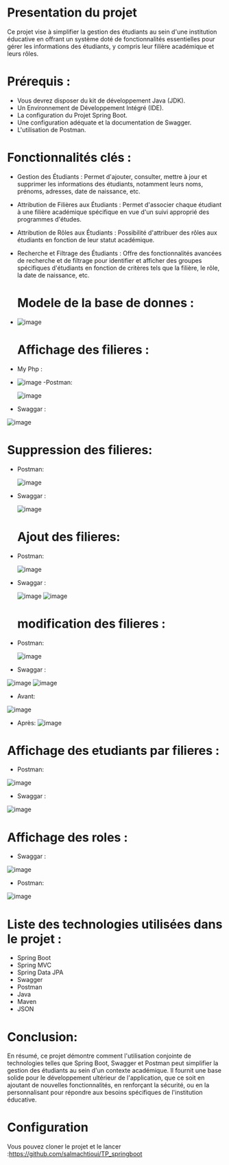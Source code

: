 # Presentation du projet
Ce projet vise à simplifier la gestion des étudiants au sein d'une institution éducative en offrant un système doté de fonctionnalités essentielles pour gérer les informations des étudiants, y compris leur filière académique et leurs rôles.

# Prérequis :
- Vous devrez disposer du kit de développement Java (JDK).
- Un Environnement de Développement Intégré (IDE).
- La configuration du Projet Spring Boot.
- Une configuration adéquate et la documentation de Swagger.
- L'utilisation de Postman.

# Fonctionnalités clés :
- Gestion des Étudiants : Permet d'ajouter, consulter, mettre à jour et supprimer les informations des étudiants, notamment leurs noms, prénoms, adresses, date de naissance, etc.
- Attribution de Filières aux Étudiants : Permet d'associer chaque étudiant à une filière académique spécifique en vue d'un suivi approprié des programmes d'études.
- Attribution de Rôles aux Étudiants : Possibilité d'attribuer des rôles aux étudiants en fonction de leur statut académique.
- Recherche et Filtrage des Étudiants : Offre des fonctionnalités avancées de recherche et de filtrage pour identifier et afficher des groupes spécifiques d'étudiants en fonction de critères tels que la filière, le rôle, la date de naissance, etc.

   # Modele de la base de donnes :
- ![image](https://github.com/salmachtioui/TP_springboot/assets/147477621/fd8dacf8-2e83-4ffc-b5cd-e93ae5e1c494)

   # Affichage des filieres :
- My Php :
  
- ![image](https://github.com/salmachtioui/TP_springboot/assets/147477621/b2d6d303-a334-4d7a-8977-9b6ec61c983f)
 -Postman:

  ![image](https://github.com/salmachtioui/TP_springboot/assets/147477621/c126fdd5-bb59-4b33-875f-fea026c75489)
 - Swaggar :
  
  ![image](https://github.com/salmachtioui/TP_springboot/assets/147477621/516a5cde-9c87-4934-88aa-b38f2186641e)
  # Suppression des filieres:
- Postman:
  
  ![image](https://github.com/salmachtioui/TP_springboot/assets/147477621/970d0253-909a-4bad-a8e8-4f370be4a64d)
- Swaggar :
  
  ![image](https://github.com/salmachtioui/TP_springboot/assets/147477621/1cf8f934-6ff1-42bb-8d8a-776f401a4d31)

  # Ajout des filieres:
- Postman:
  
  ![image](https://github.com/salmachtioui/TP_springboot/assets/147477621/a1e06417-cca4-4a3b-bc12-f3719a5fc70e)
- Swaggar :
  
  ![image](https://github.com/salmachtioui/TP_springboot/assets/147477621/49058735-16b9-40ce-a7f7-2a5e4c7cb38b)
  ![image](https://github.com/salmachtioui/TP_springboot/assets/147477621/51d7fbef-1c5d-4e28-ae50-65e0811de458)

  # modification des filieres :
- Postman:
  
  ![image](https://github.com/salmachtioui/TP_springboot/assets/147477621/c13d8b06-1fce-41e9-a601-8f0ee5daeb6f)
 - Swaggar :
  
  ![image](https://github.com/salmachtioui/TP_springboot/assets/147477621/a3c4378d-564e-4118-9ea4-1af9e8561eaa)
  ![image](https://github.com/salmachtioui/TP_springboot/assets/147477621/91776c6f-f5c7-4f93-a5c7-5c98348061a5)
  
 - Avant:

  ![image](https://github.com/salmachtioui/TP_springboot/assets/147477621/fc4b71b7-066f-4fcb-9aea-e5d8745c19b2)

 - Après:
  ![image](https://github.com/salmachtioui/TP_springboot/assets/147477621/d4c23adc-8311-4ce2-9cb6-512a57dd7314)
 
# Affichage des etudiants par filieres :
- Postman:

![image](https://github.com/salmachtioui/TP_springboot/assets/147477621/715059ff-b95d-42f4-aa7f-0e813a623a39)
 - Swaggar :
 
 ![image](https://github.com/salmachtioui/TP_springboot/assets/147477621/b3c6a35a-0612-4f72-a6d3-2503d3df0f60)
# Affichage des roles  :

- Swaggar :

![image](https://github.com/salmachtioui/TP_springboot/assets/147477621/df434254-c0b8-43f8-b1a9-9fa4a943d320)

- Postman:

![image](https://github.com/salmachtioui/TP_springboot/assets/147477621/02c7b9d9-ee74-4ff7-a16a-686111354f22)
# Liste des technologies utilisées dans le projet :
- Spring Boot
- Spring MVC
- Spring Data JPA
- Swagger
- Postman
- Java
- Maven
- JSON
# Conclusion:
En résumé, ce projet démontre comment l'utilisation conjointe de technologies telles que Spring Boot, Swagger et Postman peut simplifier la gestion des étudiants au sein d'un contexte académique. Il fournit une base solide pour le développement ultérieur de l'application, que ce soit en ajoutant de nouvelles fonctionnalités, en renforçant la sécurité, ou en la personnalisant pour répondre aux besoins spécifiques de l'institution éducative.

# Configuration
Vous pouvez cloner le projet et le lancer :https://github.com/salmachtioui/TP_springboot






